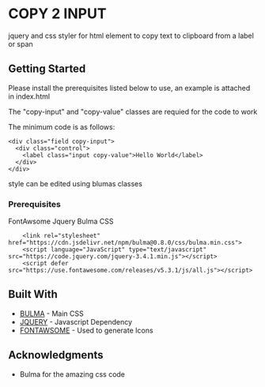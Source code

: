 # COPY 2 INPUT

jquery and css styler for html element to copy text to clipboard from a label or span

## Getting Started

Please install the prerequisites listed below to use, an example is attached in index.html

The "copy-input" and "copy-value" classes are requied for the code to work

The minimum code is as follows:
```
<div class="field copy-input">
  <div class="control">
    <label class="input copy-value">Hello World</label> 
  </div>
</div>

```
style can be edited using blumas classes

### Prerequisites

FontAwsome
Jquery
Bulma CSS

```
    <link rel="stylesheet" href="https://cdn.jsdelivr.net/npm/bulma@0.8.0/css/bulma.min.css">
    <script language="JavaScript" type="text/javascript" src="https://code.jquery.com/jquery-3.4.1.min.js"></script>
    <script defer src="https://use.fontawesome.com/releases/v5.3.1/js/all.js"></script>
```

## Built With

* [BULMA](https://bulma.io/) - Main CSS
* [JQUERY](https://jquery.com/) - Javascript Dependency
* [FONTAWSOME](https://fontawesome.com/) - Used to generate Icons

## Acknowledgments

* Bulma for the amazing css code
